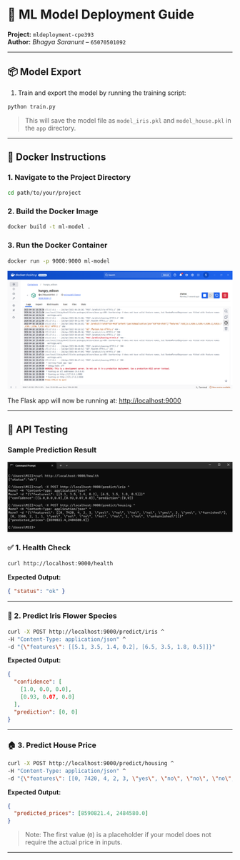 # 🧠 ML Model Deployment Guide

**Project:** `mldeployment-cpe393`  
**Author:** _Bhagya Saranunt_ – `65070501092`

---

## 📦 Model Export

1. Train and export the model by running the training script:

```bash
python train.py
```

> This will save the model file as `model_iris.pkl` and `model_house.pkl` in the `app` directory.

---

## 🐳 Docker Instructions

### 1. Navigate to the Project Directory

```bash
cd path/to/your/project
```

### 2. Build the Docker Image

```bash
docker build -t ml-model .
```

### 3. Run the Docker Container

```bash
docker run -p 9000:9000 ml-model
```
![Docker Terminal](img/docker.png)

The Flask app will now be running at: [http://localhost:9000](http://localhost:9000)

---

## 🧪 API Testing

### Sample Prediction Result

![Test Result](img/test_result.png)

### ✅ 1. Health Check

```bash
curl http://localhost:9000/health
```

**Expected Output:**

```json
{ "status": "ok" }
```

---

### 🌸 2. Predict Iris Flower Species

```bash
curl -X POST http://localhost:9000/predict/iris ^
-H "Content-Type: application/json" ^
-d "{\"features\": [[5.1, 3.5, 1.4, 0.2], [6.5, 3.5, 1.8, 0.5]]}"
```

**Expected Output:**

```json
{
  "confidence": [
    [1.0, 0.0, 0.0],
    [0.93, 0.07, 0.0]
  ],
  "prediction": [0, 0]
}
```

---

### 🏠 3. Predict House Price

```bash
curl -X POST http://localhost:9000/predict/housing ^
-H "Content-Type: application/json" ^
-d "{\"features\": [[0, 7420, 4, 2, 3, \"yes\", \"no\", \"no\", \"no\", \"yes\", 2, \"yes\", \"furnished\"], [0, 3360, 2, 1, 1, \"yes\", \"no\", \"no\", \"no\", \"no\", 1, \"no\", \"unfurnished\"]]}"

```

**Expected Output:**

```json
{
  "predicted_prices": [8590821.4, 2484580.0]
}
```

> Note: The first value (`0`) is a placeholder if your model does not require the actual price in inputs.

---

